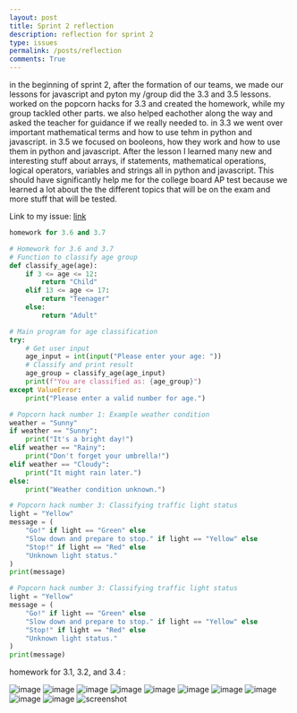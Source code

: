 ```yaml
---
layout: post
title: Sprint 2 reflection
description: reflection for sprint 2
type: issues
permalink: /posts/reflection
comments: True
---
```


in the beginning of sprint 2, after the formation of our teams, we made our lessons for javascript and pyton my /group did the 3.3 and 3.5 lessons.  worked on the popcorn hacks for 3.3 and created the homework, while my group tackled other parts. we also helped eachother along the way and asked the teacher for guidance if we really needed to. in 3.3 we went over important mathematical terms and how to use tehm in python and javascript. in 3.5 we focused on booleons, how they work and how to use them in python and javascript. After the lesson I learned many new and interesting stuff about arrays, if statements, mathematical operations, logical operators, variables and strings all in python and javascript. This should have significantly help me for the college board AP test because we learned a lot about the the different topics that will be on the exam and more stuff that will be tested.

Link to my issue: [link](https://github.com/Ahmadimran2009/Ahmad_2026/issues/3#issue-2582284404)


```python
homework for 3.6 and 3.7

# Homework for 3.6 and 3.7
# Function to classify age group
def classify_age(age):
    if 3 <= age <= 12:
        return "Child"
    elif 13 <= age <= 17:
        return "Teenager"
    else:
        return "Adult"

# Main program for age classification
try:
    # Get user input
    age_input = int(input("Please enter your age: "))
    # Classify and print result
    age_group = classify_age(age_input)
    print(f"You are classified as: {age_group}")
except ValueError:
    print("Please enter a valid number for age.")

# Popcorn hack number 1: Example weather condition
weather = "Sunny"
if weather == "Sunny":
    print("It's a bright day!")
elif weather == "Rainy":
    print("Don't forget your umbrella!")
elif weather == "Cloudy":
    print("It might rain later.")
else:
    print("Weather condition unknown.")

# Popcorn hack number 3: Classifying traffic light status
light = "Yellow"
message = (
    "Go!" if light == "Green" else
    "Slow down and prepare to stop." if light == "Yellow" else
    "Stop!" if light == "Red" else
    "Unknown light status."
)
print(message)

# Popcorn hack number 3: Classifying traffic light status
light = "Yellow"
message = (
    "Go!" if light == "Green" else
    "Slow down and prepare to stop." if light == "Yellow" else
    "Stop!" if light == "Red" else
    "Unknown light status."
)
print(message)

```

homework for 3.1, 3.2, and 3.4 :

![image](../images/Screenshot2024-10-07143458.png)
![image](../images/Screenshot2024-10-09205114.png)
![image](../images/Screenshot2024-10-09205127.png)
![image](../images/Screenshot2024-10-09205147.png)
![image](../images/Screenshot2024-10-09205158.png)
![image](../images/Screenshot2024-10-15133044.png)
![image](../images/Screenshot2024-10-15133059.png)
![image](../images/Screenshot2024-10-15133110.png)
![image](../images/Screenshot2024-10-15133116.png)
![image](../images/Screenshot2024-10-09205114.png)
<img src="../images/notebooks/Screenshot 2024-10-09 205114.png" alt="screenshot">
